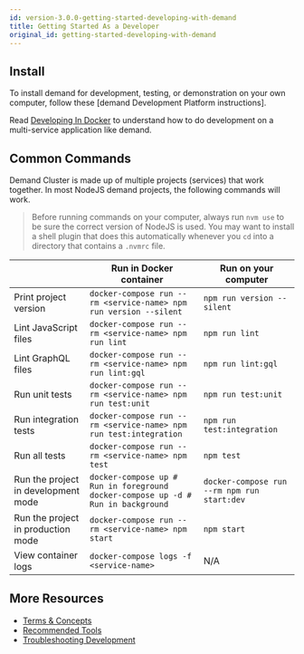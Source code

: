 ```yaml
---
id: version-3.0.0-getting-started-developing-with-demand
title: Getting Started As a Developer
original_id: getting-started-developing-with-demand
---
```


## Install

To install demand for development, testing, or demonstration on your own computer, follow these [demand Development Platform instructions].

Read [Developing In Docker](installation-docker-development) to understand how to do development on a multi-service application like demand.

## Common Commands

Demand Cluster is made up of multiple projects (services) that work together. In most NodeJS demand projects, the following commands will work.

> Before running commands on your computer, always run `nvm use` to be sure the correct version of NodeJS is used. You may want to install a shell plugin that does this automatically whenever you `cd` into a directory that contains a `.nvmrc` file.

|                                     | Run in Docker container                                                          | Run on your computer                        |
| ----------------------------------- | -------------------------------------------------------------------------------- | ------------------------------------------- |
| Print project version               | `docker-compose run --rm <service-name> npm run version --silent`          | `npm run version --silent`                  |
| Lint JavaScript files               | `docker-compose run --rm <service-name> npm run lint`                      | `npm run lint`                              |
| Lint GraphQL files                  | `docker-compose run --rm <service-name> npm run lint:gql`                  | `npm run lint:gql`                          |
| Run unit tests                      | `docker-compose run --rm <service-name> npm run test:unit`                 | `npm run test:unit`                         |
| Run integration tests               | `docker-compose run --rm <service-name> npm run test:integration`          | `npm run test:integration`                  |
| Run all tests                       | `docker-compose run --rm <service-name> npm test`                          | `npm test`                                  |
| Run the project in development mode | `docker-compose up # Run in foreground docker-compose up -d # Run in background` | `docker-compose run --rm npm run start:dev` |
| Run the project in production mode  | `docker-compose run --rm <service-name> npm start`                         | `npm start`                                 |
| View container logs                 | `docker-compose logs -f <service-name>`                                    | N/A                                         |

## More Resources

- [Terms & Concepts](concepts-intro)
- [Recommended Tools](recommended-tools)
- [Troubleshooting Development](troubleshooting-development)

